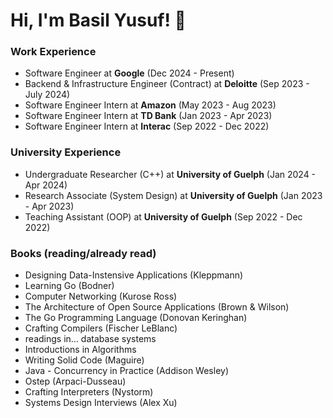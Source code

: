 # Hi, I'm Basil Yusuf! 👋


### Work Experience

- Software Engineer at **Google** (Dec 2024 - Present)
- Backend & Infrastructure Engineer (Contract) at **Deloitte** (Sep 2023 - July 2024)
- Software Engineer Intern at **Amazon** (May 2023 - Aug 2023)
- Software Engineer Intern at **TD Bank** (Jan 2023 - Apr 2023)
- Software Engineer Intern at **Interac** (Sep 2022 - Dec 2022)
    
### University Experience

- Undergraduate Researcher (C++) at **University of Guelph** (Jan 2024 - Apr 2024)
- Research Associate (System Design) at **University of Guelph** (Jan 2023 - Apr 2023)
- Teaching Assistant (OOP) at **University of Guelph** (Sep 2022 - Dec 2022)

### Books (reading/already read)

- Designing Data-Instensive Applications (Kleppmann)
- Learning Go (Bodner)
- Computer Networking (Kurose Ross)
- The Architecture of Open Source Applications (Brown & Wilson)
- The Go Programming Language (Donovan Keringhan)
- Crafting Compilers (Fischer LeBlanc)
- readings in... database systems
- Introductions in Algorithms
- Writing Solid Code (Maguire)
- Java - Concurrency in Practice (Addison Wesley)
- Ostep (Arpaci-Dusseau)
- Crafting Interpreters (Nystorm)
- Systems Design Interviews (Alex Xu)
